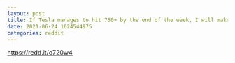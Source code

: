 ```yaml
--- 
layout: post 
title: If Tesla manages to hit 750+ by the end of the week, I will make a video of me drinking coffee and post it here. (I am an active member of the LDS church, otherwise known as a Mormon) 
date: 2021-06-24 1624544975 
categories: reddit 
--- 
```

https://redd.it/o720w4